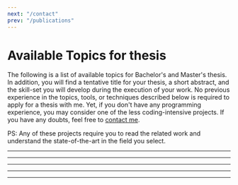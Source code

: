```yaml
---
next: "/contact"
prev: "/publications"
---
```


# Available Topics for thesis

The following is a list of available topics for Bachelor's and Master's thesis. In addition, you will find a tentative title for your thesis, a short abstract, and the skill-set you will develop during the execution of your work. No previous experience in the topics, tools, or techniques described below is required to apply for a thesis with me. Yet, if you don't have any programming experience, you may consider one of the less coding-intensive projects. If you have any doubts, feel free to [contact me](/contact).

PS: Any of these projects require you to read the related work and understand the state-of-the-art in the field you select.

<Thesis 
title="Full-Chasis Encountered-type Haptics for VR" 
abstract="Collaborative robots, used for haptics are composed by a set of links and joints. However, encountered-type Haptics typically uses makes use of the robot's end-effector (Last link of the chain). In this thesis, we will explore the design space, new opportunities and challenges that bring the use of all the links of the robot for providing encountered-type haptics"
picture="/theses/Kinova.jpg">

<Badge type="tip" text="C#" vertical="middle" />
<Badge type="tip" text="Unity3D" vertical="middle" />
<Badge type="tip" text="User Experiments" vertical="middle" />
<Badge type="tip" text="Robotics (Basic)" vertical="middle" />

</Thesis>

--- 

<Thesis 
title="Finger-mounted Haptic Feedback for Topological Surface Rendering" 
abstract="Imagine how you interact with google maps; How can you know the altitude on the map?. Now imagine that you can feel the peaks of the mountains with your fingertips, the heigh difference between two spots with the deformation in your fingers. This thesis will replicate a state-of-the-art finger-mounted haptic device and test it in mobile interactions."
picture="/images/Papers/altering.jpg">

<Badge type="tip" text="ESP32/RPi/Arduino" vertical="middle" /> 
<Badge type="tip" text="Python/C++" vertical="middle" /> 
<Badge type="tip" text="3D Printing" vertical="middle" />

</Thesis>

---

<Thesis 
title="Encountered-type Mid-air Haptics" 
abstract="Haptic interfaces are generally stimulation-specific; a given device has a (typically) very constrained range of rendering possibilities. Integration Kinaesthetic and Mid-air ultrasound haptics open the doors to a new time of interfaces capable of rendering a broad range of haptic sensations. In this thesis, you will explore the design space of these interfaces and run user studies to showcase the advantages and drawbacks of this setup."
picture="/theses/UH.jpg">

<Badge type="tip" text="C#" vertical="middle" />
<Badge type="tip" text="Unity3D" vertical="middle" /> 
<Badge type="tip" text="User Experiments" vertical="middle" />
<Badge type="tip" text="Robotics (Basic)" vertical="middle" />

</Thesis>

---

<Thesis 
title="How do emotions feel?: Creating a vibrotactile encoding of emotions" 
abstract="Lorem Ipsum et salar"
picture="/theses/Vest.jpg">

<Badge type="tip" text="Arduino" vertical="middle" />
<Badge type="tip" text="Python" vertical="middle" />
<Badge type="tip" text="User Experiments" vertical="middle" />

</Thesis>

---

<Thesis 
title="Human augmentation in VR: How cognitive augmentations shape us?" 
abstract="Lorem Ipsum et salar"
picture="/theses/Augm.jpg">

<Badge type="tip" text="User Experiments" vertical="middle" />
<Badge type="tip" text="Unity3D" vertical="middle" />
<Badge type="tip" text="EEG" vertical="middle" />

</Thesis>

---
